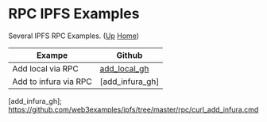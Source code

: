 # RPC IPFS Examples

Several IPFS RPC Examples. ([Up](..) [Home](..\..))


| Exampe                | Github
| -------------         | ---------   
| Add local via RPC     | [add_local_gh]
| Add to infura via RPC | [add_infura_gh]



[add_local_gh]:      https://github.com/web3examples/ipfs/tree/master/rpc/curl_add_local.cmd
[add_infura_gh];     https://github.com/web3examples/ipfs/tree/master/rpc/curl_add_infura.cmd